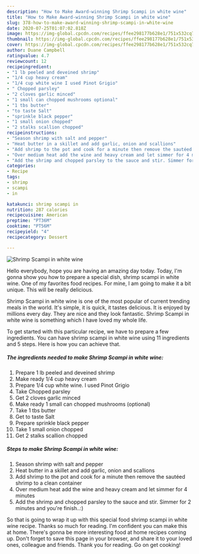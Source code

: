 ```yaml
---
description: "How to Make Award-winning Shrimp Scampi in white wine"
title: "How to Make Award-winning Shrimp Scampi in white wine"
slug: 378-how-to-make-award-winning-shrimp-scampi-in-white-wine
date: 2020-07-25T01:07:02.818Z
image: https://img-global.cpcdn.com/recipes/ffee298177b628e1/751x532cq70/shrimp-scampi-in-white-wine-recipe-main-photo.jpg
thumbnail: https://img-global.cpcdn.com/recipes/ffee298177b628e1/751x532cq70/shrimp-scampi-in-white-wine-recipe-main-photo.jpg
cover: https://img-global.cpcdn.com/recipes/ffee298177b628e1/751x532cq70/shrimp-scampi-in-white-wine-recipe-main-photo.jpg
author: Duane Campbell
ratingvalue: 4.7
reviewcount: 12
recipeingredient:
- "1 lb peeled and deveined shrimp"
- "1/4 cup heavy cream"
- "1/4 cup white wine I used Pinot Grigio"
- " Chopped parsley"
- "2 cloves garlic minced"
- "1 small can chopped mushrooms optional"
- "1 tbs butter"
- "to taste Salt"
- "sprinkle black pepper"
- "1 small onion chopped"
- "2 stalks scallion chopped"
recipeinstructions:
- "Season shrimp with salt and pepper"
- "Heat butter in a skillet and add garlic, onion and scallions"
- "Add shrimp to the pot and cook for a minute then remove the sautéed shrimp to a clean container"
- "Over medium heat add the wine and heavy cream and let simmer for 4 minutes"
- "Add the shrimp and chopped parsley to the sauce and stir. Simmer for 2 minutes and you&#39;re finish..:)"
categories:
- Recipe
tags:
- shrimp
- scampi
- in

katakunci: shrimp scampi in 
nutrition: 287 calories
recipecuisine: American
preptime: "PT36M"
cooktime: "PT56M"
recipeyield: "4"
recipecategory: Dessert

---
```



![Shrimp Scampi in white wine](https://img-global.cpcdn.com/recipes/ffee298177b628e1/751x532cq70/shrimp-scampi-in-white-wine-recipe-main-photo.jpg)

Hello everybody, hope you are having an amazing day today. Today, I'm gonna show you how to prepare a special dish, shrimp scampi in white wine. One of my favorites food recipes. For mine, I am going to make it a bit unique. This will be really delicious.

Shrimp Scampi in white wine is one of the most popular of current trending meals in the world. It's simple, it is quick, it tastes delicious. It is enjoyed by millions every day. They are nice and they look fantastic. Shrimp Scampi in white wine is something which I have loved my whole life.




To get started with this particular recipe, we have to prepare a few ingredients. You can have shrimp scampi in white wine using 11 ingredients and 5 steps. Here is how you can achieve that.

<!--inarticleads1-->

##### The ingredients needed to make Shrimp Scampi in white wine:

1. Prepare 1 lb peeled and deveined shrimp
1. Make ready 1/4 cup heavy cream
1. Prepare 1/4 cup white wine. I used Pinot Grigio
1. Take  Chopped parsley
1. Get 2 cloves garlic minced
1. Make ready 1 small can chopped mushrooms (optional)
1. Take 1 tbs butter
1. Get to taste Salt
1. Prepare sprinkle black pepper
1. Take 1 small onion chopped
1. Get 2 stalks scallion chopped




<!--inarticleads2-->

##### Steps to make Shrimp Scampi in white wine:

1. Season shrimp with salt and pepper
1. Heat butter in a skillet and add garlic, onion and scallions
1. Add shrimp to the pot and cook for a minute then remove the sautéed shrimp to a clean container
1. Over medium heat add the wine and heavy cream and let simmer for 4 minutes
1. Add the shrimp and chopped parsley to the sauce and stir. Simmer for 2 minutes and you&#39;re finish..:)




So that is going to wrap it up with this special food shrimp scampi in white wine recipe. Thanks so much for reading. I'm confident you can make this at home. There's gonna be more interesting food at home recipes coming up. Don't forget to save this page in your browser, and share it to your loved ones, colleague and friends. Thank you for reading. Go on get cooking!
